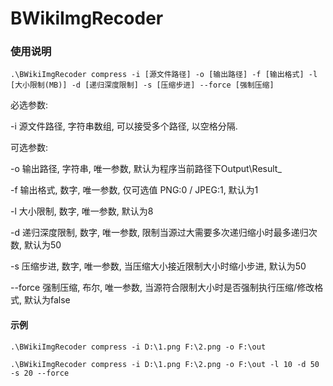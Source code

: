 # BWikiImgRecoder

### 使用说明

``
.\BWikiImgRecoder compress -i [源文件路径] -o [输出路径] -f [输出格式] -l [大小限制(MB)] -d [递归深度限制] -s [压缩步进] --force [强制压缩]
``

必选参数:

-i 源文件路径, 字符串数组, 可以接受多个路径, 以空格分隔.

可选参数:

-o 输出路径, 字符串, 唯一参数, 默认为程序当前路径下Output\Result_

-f 输出格式, 数字, 唯一参数, 仅可选值 PNG:0 / JPEG:1, 默认为1

-l 大小限制, 数字, 唯一参数, 默认为8

-d 递归深度限制, 数字, 唯一参数, 限制当源过大需要多次递归缩小时最多递归次数, 默认为50

-s 压缩步进, 数字, 唯一参数, 当压缩大小接近限制大小时缩小步进, 默认为50

--force 强制压缩, 布尔, 唯一参数, 当源符合限制大小时是否强制执行压缩/修改格式, 默认为false

#### 示例

``
.\BWikiImgRecoder compress -i D:\1.png F:\2.png -o F:\out 
``

``
.\BWikiImgRecoder compress -i D:\1.png F:\2.png -o F:\out -l 10 -d 50 -s 20 --force
``